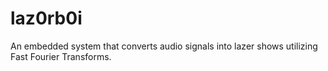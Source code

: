 # laz0rb0i

An embedded system that converts audio signals into lazer shows utilizing Fast Fourier Transforms.
